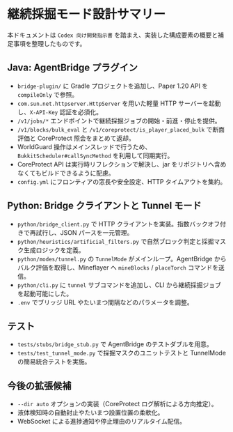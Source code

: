 # 継続採掘モード設計サマリー

本ドキュメントは `Codex 向け開発指示書` を踏まえ、実装した構成要素の概要と補足事項を整理したものです。

## Java: AgentBridge プラグイン

- `bridge-plugin/` に Gradle プロジェクトを追加し、Paper 1.20 API を `compileOnly` で参照。
- `com.sun.net.httpserver.HttpServer` を用いた軽量 HTTP サーバーを起動し、`X-API-Key` 認証を必須化。
- `/v1/jobs/*` エンドポイントで継続採掘ジョブの開始・前進・停止を提供。
- `/v1/blocks/bulk_eval` と `/v1/coreprotect/is_player_placed_bulk` で断面評価と CoreProtect 照会をまとめて返却。
- WorldGuard 操作はメインスレッドで行うため、`BukkitScheduler#callSyncMethod` を利用して同期実行。
- CoreProtect API は実行時リフレクションで解決し、jar をリポジトリへ含めなくてもビルドできるように配慮。
- `config.yml` にフロンティアの窓長や安全設定、HTTP タイムアウトを集約。

## Python: Bridge クライアントと Tunnel モード

- `python/bridge_client.py` で HTTP クライアントを実装。指数バックオフ付きで再試行し、JSON パースを一元管理。
- `python/heuristics/artificial_filters.py` で自然ブロック判定と採掘マスク生成ロジックを定義。
- `python/modes/tunnel.py` の `TunnelMode` がメインループ。AgentBridge からバルク評価を取得し、Mineflayer へ `mineBlocks` / `placeTorch` コマンドを送信。
- `python/cli.py` に `tunnel` サブコマンドを追加し、CLI から継続採掘ジョブを起動可能にした。
- `.env` でブリッジ URL やたいまつ間隔などのパラメータを調整。

## テスト

- `tests/stubs/bridge_stub.py` で AgentBridge のテストダブルを用意。
- `tests/test_tunnel_mode.py` で採掘マスクのユニットテストと TunnelMode の簡易統合テストを実施。

## 今後の拡張候補

- `--dir auto` オプションの実装（CoreProtect ログ解析による方向推定）。
- 液体検知時の自動封止やたいまつ設置位置の柔軟化。
- WebSocket による進捗通知や停止理由のリアルタイム配信。
